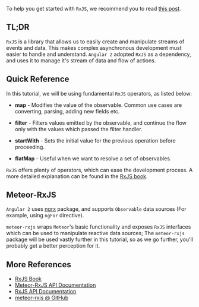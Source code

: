 To help you get started with `RxJS`, we recommend you to read [this post](http://blog.angular-university.io/functional-reactive-programming-for-angular-2-developers-rxjs-and-observables/).

## TL;DR

`RxJS` is a library that allows us to easily create and manipulate streams of events and data. This makes complex asynchronous development must easier to handle and understand. `Angular 2` adopted `RxJS` as a dependency, and uses it to manage it's stream of data and flow of actions.

## Quick Reference

In this tutorial, we will be using fundamental `RxJS` operators, as listed below:

- **map** - Modifies the value of the observable. Common use cases are converting, parsing, adding new fields etc.

- **filter** - Filters values emitted by the observable, and continue the flow only with the values which passed the filter handler.

- **startWith** - Sets the initial value for the previous operation before proceeding.

- **flatMap** - Useful when we want to resolve a set of observables.

`RxJS` offers plenty of operators, which can ease the development process. A more detailed explanation can be found in the [RxJS book](http://xgrommx.github.io/rx-book/index.html).

## Meteor-RxJS

`Angular 2` uses [ngrx](https://github.com/ngrx) package, and supports `Observable` data sources (For example, using `ngFor` directive).

`meteor-rxjs` wraps `Meteor`'s basic functionality and exposes `RxJS` interfaces which can be used to manipulate reactive data sources; The `meteor-rxjs` package will be used vastly further in this tutorial, so as we go further, you'll probably get a better perception for it.

## More References

- [RxJS Book](http://xgrommx.github.io/rx-book/index.html)
- [Meteor-RxJS API Documentation](api/meteor-rxjs/latest/MeteorObservable)
- [RxJS API Documentation](http://reactivex.io/rxjs/)
- [meteor-rxjs @ GitHub](https://github.com/Urigo/meteor-rxjs)
